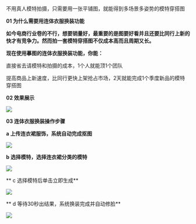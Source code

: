 <font style="color:rgb(31, 31, 31);">不用真人模特拍摄，只需要用一张平铺图，就能得到多场景多姿势的模特穿搭图</font>

**<font style="color:rgb(31, 31, 31);">01 为什么需要用连体衣服换装功能</font>**

**<font style="color:rgb(31, 31, 31);">如今电商行业卷的不行，想要销量好，最重要的是图要好看并且还要比同行上新的快才有竞争力。然而拍一套模特穿搭图不仅成本高而且周期又长。</font>**

**<font style="color:rgb(31, 31, 31);">现在使用摹图的连体衣服换装功能，你能：</font>**

**<font style="color:rgb(31, 31, 31);">     </font>**<font style="color:rgb(31, 31, 31);">直接省去请模特和拍摄的成本，1个人就能顶1个团队</font>

<font style="color:rgb(31, 31, 31);">     提高商品上新速度，比同行更快上架抢占市场，2天就能完成1个季度新品的模特穿搭图</font>

**<font style="color:rgb(31, 31, 31);">02 效果展示</font>**

![](https://cdn.nlark.com/yuque/0/2024/png/12434197/1730860709941-7d8057fa-af46-43bb-9caf-d992c2a2ce41.png)

**<font style="color:rgb(31, 31, 31);">03 连体衣服换装操作步骤</font>**

**<font style="color:rgb(31, 31, 31);">   a 上传连衣裙服饰，系统自动完成抠图                                                      </font>**

![](https://cdn.nlark.com/yuque/0/2024/png/12434197/1730860811063-9716f71d-5d51-468b-a697-381b83283944.png)

   **<font style="color:rgb(31, 31, 31);"> b 选择模特，选择连衣裙分类的模特</font>**

![](https://cdn.nlark.com/yuque/0/2024/png/12434197/1730860894741-3644cd66-fcfb-47fd-bcc0-bcc1ce7490b7.png)

**  c 选择模特后单击立即生成**

![](https://cdn.nlark.com/yuque/0/2024/png/12434197/1730860960154-20c87f94-38df-4819-81bc-6299355db675.png)

**  d 等待30秒出结果，系统换装完成并自动修脸**

![](https://cdn.nlark.com/yuque/0/2024/png/12434197/1730861007012-0fd5e298-08fa-4726-ae9e-d2bec1ea48f7.png)

